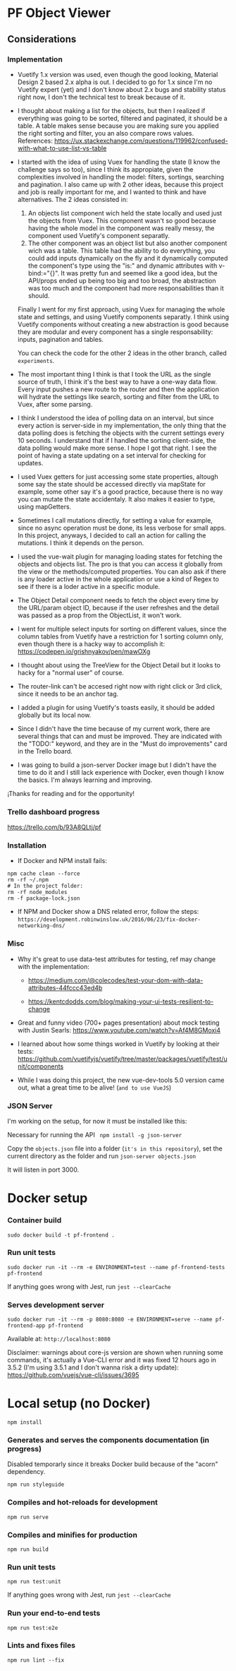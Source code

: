 # PF Object Viewer

## Considerations

### Implementation
* Vuetify 1.x version was used, even though the good looking, Material Design 2 based 2.x alpha is out.
I decided to go for 1.x since I'm no Vuetify expert (yet) and I don't know about 2.x bugs and stability status right now, 
I don't the technical test to break because of it.

* I thought about making a list for the objects, but then I realized if everything was going to be sorted, filtered and 
paginated, it should be a table. A table makes sense because you are making sure you applied the right sorting and filter,
you an also compare rows values. References: https://ux.stackexchange.com/questions/119962/confused-with-what-to-use-list-vs-table

* I started with the idea of using Vuex for handling the state (I know the challenge says so too), since I think its appropiate, 
given the complexities involved in handling the model: filters, sortings, searching and pagination. I also came up with
2 other ideas, because this project and job is really important for me, and I wanted to think and have alternatives. The 2 ideas
consisted in: 
    1) An objects list component wich held the state locally and used just the objects from Vuex. This component
wasn't so good because having the whole model in the component was really messy, the component used Vuetify's component separatly.
    2) The other component was an object list but also another component wich was a table. This table had the ability to
do everything, you could add inputs dynamically on the fly and it dynamically computed the component's type using the
"is:" and dynamic attributes with v-bind:="{}". It was pretty fun and seemed like a good idea, but the API/props
ended up being too big and too broad, the abstraction was too much and the component had more responsabilities than it should.

     Finally I went for my first approach, using Vuex for managing the whole state and settings, and using Vuetify components
separatly. I think using Vuetify components without creating a new abstraction is good because they are modular and every component
has a single responsability: inputs, pagination and tables.

    You can check the code for the other 2 ideas in the other branch, called `experiments`.

* The most important thing I think is that I took the URL as the single source of truth, I think it's the best way to 
have a one-way data flow. Every input pushes a new route to the router and then the application will hydrate the settings 
like search, sorting and filter from the URL to Vuex, after some parsing.


* I think I understood the idea of polling data on an interval, but since every action is server-side in my implementation,
the only thing that the data polling does is fetching the objects with the current settings every 10 seconds. I understand
that if I handled the sorting client-side, the data polling would make more sense. I hope I got that right. I see the point of
having a state updating on a set interval for checking for updates.

* I used Vuex getters for just accessing some state properties, altough some say the state should be accessed directly
via mapState for example, some other say it's a good practice, because there is no way you can mutate the state accidentaly.
It also makes it easier to type, using mapGetters.

* Sometimes I call mutations directly, for setting a value for example, since no async operation must be done, its less verbose for small apps. 
In this project, anyways, I decided to call an action for calling the mutations. I think it depends on the person.

* I used the vue-wait plugin for managing loading states for fetching the objects and objects list. The pro is that 
you can access it globally from the view or the methods/computed properties. You can also ask if there is any loader
active in the whole application or use a kind of Regex to see if there is a loder active in a specific module.

* The Object Detail component needs to fetch the object every time by the URL/param object ID, because if the user refreshes 
and the detail was passed as a prop from the ObjectList, it won't work.

* I went for multiple select inputs for sorting on different values, since the column tables from Vuetify have a restriction
for 1 sorting column only, even though there is a hacky way to accomplish it: https://codepen.io/grishnyakov/pen/mawOXg

* I thought about using the TreeView for the Object Detail but it looks to hacky for a "normal user" of course.

* The router-link can't be accesed right now with right click or 3rd click, since it needs to be an anchor tag.

* I added a plugin for using Vuetify's toasts easily, it should be added globally but its local now.

* Since I didn't have the time because of my current work, there are several things that can and must be improved.
They are indicated with the "TODO:" keyword, and they are in the "Must do improvements" card in the Trello board.

* I was going to build a json-server Docker image but I didn't have the time to do it and I still lack experience with
Docker, even though I know the basics. I'm always learning and improving.

¡Thanks for reading and for the opportunity!

### Trello dashboard progress
https://trello.com/b/93A8QLtj/pf
### Installation
* If Docker and NPM install fails: 
```
npm cache clean --force
rm -rf ~/.npm
# In the project folder:
rm -rf node_modules
rm -f package-lock.json
```
                                          
* If NPM and Docker show a DNS related error, follow the steps: `https://development.robinwinslow.uk/2016/06/23/fix-docker-networking-dns/`                                          
                                          


### Misc
* Why it's great to use data-test attributes for testing, ref may change with the implementation: 
    * https://medium.com/@colecodes/test-your-dom-with-data-attributes-44fccc43ed4b  
    
    * https://kentcdodds.com/blog/making-your-ui-tests-resilient-to-change     
 
* Great and funny video (700+ pages presentation) about mock testing with Justin Searls: https://www.youtube.com/watch?v=Af4M8GMoxi4                                  

* I learned about how some things worked in Vuetify by looking at their tests:
https://github.com/vuetifyjs/vuetify/tree/master/packages/vuetify/test/unit/components

* While I was doing this project, the new vue-dev-tools 5.0 version came out, what a great time to be alive! (`and to use VueJS`)

### JSON Server

I'm working on the setup, for now it must be installed like this:

Necessary for running the API
`
npm install -g json-server`

Copy the `objects.json` file into a folder (`it's in this repository`), set the current directory as the folder and run
``
json-server objects.json
``

It will listen in port 3000.

# Docker setup

### Container build
```
sudo docker build -t pf-frontend . 
```

### Run unit tests
```
sudo docker run -it --rm -e ENVIRONMENT=test --name pf-frontend-tests pf-frontend
```
If anything goes wrong with Jest, run `jest --clearCache`

### Serves development server
```
sudo docker run -it --rm -p 8080:8080 -e ENVIRONMENT=serve --name pf-frontend-app pf-frontend
```

Available at: `http://localhost:8080`

Disclaimer: warnings about core-js version are shown when running some commands, it's actually a Vue-CLI error and it was fixed 12 hours ago in 3.5.2 
            (I'm using 3.5.1 and I don't wanna risk a dirty update): https://github.com/vuejs/vue-cli/issues/3695

# Local setup (no Docker)
```
npm install
```

### Generates and serves the components documentation (in progress) 

Disabled temporarly since it breaks Docker build because of the "acorn" dependency.

```
npm run styleguide
```

### Compiles and hot-reloads for development
```
npm run serve
```

### Compiles and minifies for production
```
npm run build
```

### Run unit tests
```
npm run test:unit
```



If anything goes wrong with Jest, run `jest --clearCache`

### Run your end-to-end tests
```
npm run test:e2e
```

### Lints and fixes files
```
npm run lint --fix
```


